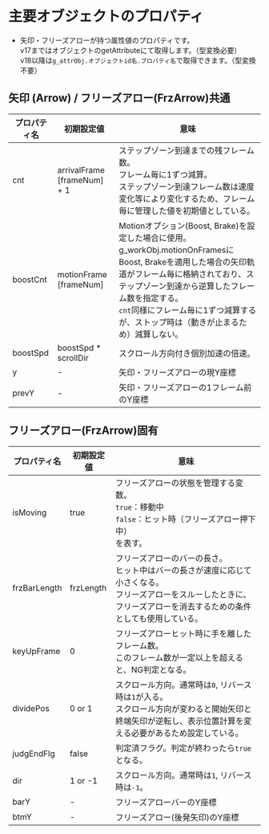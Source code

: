 # 主要オブジェクトのプロパティ
- 矢印・フリーズアローが持つ属性値のプロパティです。  
v17まではオブジェクトのgetAttributeにて取得します。（型変換必要）  
v18以降は`g_attrObj.オブジェクトid名.プロパティ名`で取得できます。（型変換不要）

## 矢印 (Arrow) / フリーズアロー(FrzArrow)共通

|プロパティ名|初期設定値|意味|
|----|----|----|
|cnt|arrivalFrame [frameNum] + 1|ステップゾーン到達までの残フレーム数。<br>フレーム毎に1ずつ減算。<br>ステップゾーン到達フレーム数は速度変化等により変化するため、フレーム毎に管理した値を初期値としている。|
|boostCnt|motionFrame [frameNum]|Motionオプション(Boost, Brake)を設定した場合に使用。<br>g_workObj.motionOnFramesにBoost, Brakeを適用した場合の矢印軌道がフレーム毎に格納されており、ステップゾーン到達から逆算したフレーム数を指定する。<br>`cnt`同様にフレーム毎に1ずつ減算するが、ストップ時は（動きが止まるため）減算しない。|
|boostSpd|boostSpd * scrollDir|スクロール方向付き個別加速の倍速。|
|y|-|矢印・フリーズアローの現Y座標|
|prevY|-|矢印・フリーズアローの1フレーム前のY座標|

## フリーズアロー(FrzArrow)固有

|プロパティ名|初期設定値|意味|
|----|----|----|
|isMoving|true|フリーズアローの状態を管理する変数。<br>`true`：移動中<br>`false`：ヒット時（フリーズアロー押下中）<br>を表す。|
|frzBarLength|frzLength|フリーズアローのバーの長さ。<br>ヒット中はバーの長さが速度に応じて小さくなる。<br>フリーズアローをスルーしたときに、フリーズアローを消去するための条件としても使用している。|
|keyUpFrame|0|フリーズアローヒット時に手を離したフレーム数。<br>このフレーム数が一定以上を超えると、NG判定となる。|
|dividePos|0 or 1|スクロール方向。通常時は`0`, リバース時は`1`が入る。<br>スクロール方向が変わると開始矢印と終端矢印が逆転し、表示位置計算を変える必要があるため設定している。|
|judgEndFlg|false|判定済フラグ。判定が終わったら`true`となる。|
|dir|1 or -1|スクロール方向。通常時は`1`, リバース時は`-1`。|
|barY|-|フリーズアローバーのY座標|
|btmY|-|フリーズアロー(後発矢印)のY座標|
